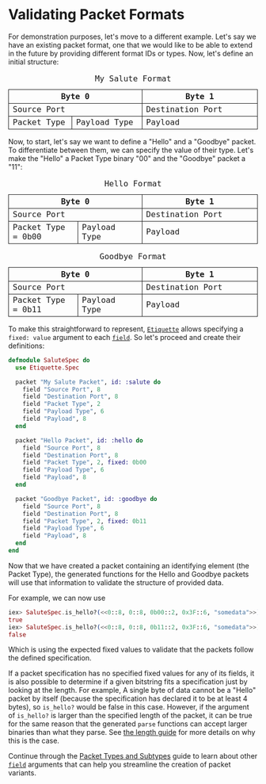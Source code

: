# Validating Packet Formats

For demonstration purposes, let's move to a different example. Let's say we have
an existing packet format, one that we would like to be able to extend in the
future by providing different format IDs or types. Now, let's define an initial
structure:

<style>
  table { border-collapse: collapse; table-layout: fixed; width: 100%; font-family: ui-monospace, monospace; }
  caption { "margin-bottom: 8px; font-weight: bold;" }
  th { border: 1px solid currentColor; width: 6.25%; }
  td { border: 1px solid currentColor; }
</style>
<table aria-label="My Salute Format">
  <caption>My Salute Format</caption>
  <tr>
    <th colspan="8">Byte 0</th>
    <th colspan="8">Byte 1</th>
  </tr>
  <tr>
    <td colspan="8">Source Port</td>
    <td colspan="8">Destination Port</td>
  </tr>
  <tr>
    <td colspan="2">Packet Type</td>
    <td colspan="6">Payload Type</td>
    <td colspan="8">Payload</td>
  </tr>
</table>

Now, to start, let's say we want to define a "Hello" and a "Goodbye" packet. To
differentiate between them, we can specify the value of their type. Let's make
the "Hello" a Packet Type binary "00" and the "Goodbye" packet a "11":

<style>
  table { border-collapse: collapse; table-layout: fixed; width: 100%; font-family: ui-monospace, monospace; }
  caption { "margin-bottom: 8px; font-weight: bold;" }
  th { border: 1px solid currentColor; width: 6.25%; }
  td { border: 1px solid currentColor; }
</style>
<table aria-label="Hello Format">
  <caption>Hello Format</caption>
  <tr>
    <th colspan="8">Byte 0</th>
    <th colspan="8">Byte 1</th>
  </tr>
  <tr>
    <td colspan="8">Source Port</td>
    <td colspan="8">Destination Port</td>
  </tr>
  <tr>
    <td colspan="2">Packet Type = 0b00</td>
    <td colspan="6">Payload Type</td>
    <td colspan="8">Payload</td>
  </tr>
</table>

<style>
  table { border-collapse: collapse; table-layout: fixed; width: 100%; font-family: ui-monospace, monospace; }
  caption { "margin-bottom: 8px; font-weight: bold;" }
  th { border: 1px solid currentColor; width: 6.25%; }
  td { border: 1px solid currentColor; }
</style>
<table aria-label="Goodbye Format">
  <caption>Goodbye Format</caption>
  <tr>
    <th colspan="8">Byte 0</th>
    <th colspan="8">Byte 1</th>
  </tr>
  <tr>
    <td colspan="8">Source Port</td>
    <td colspan="8">Destination Port</td>
  </tr>
  <tr>
    <td colspan="2">Packet Type = 0b11</td>
    <td colspan="6">Payload Type</td>
    <td colspan="8">Payload</td>
  </tr>
</table>

To make this straightforward to represent, [`Etiquette`](`Etiquette.Spec`)
allows specifying a `fixed: value` argument to each
[`field`](`Etiquette.Spec.field/3`). So let's proceed and create their
definitions:

```elixir
defmodule SaluteSpec do
  use Etiquette.Spec

  packet "My Salute Packet", id: :salute do
    field "Source Port", 8
    field "Destination Port", 8
    field "Packet Type", 2
    field "Payload Type", 6
    field "Payload", 8
  end

  packet "Hello Packet", id: :hello do
    field "Source Port", 8
    field "Destination Port", 8
    field "Packet Type", 2, fixed: 0b00
    field "Payload Type", 6
    field "Payload", 8
  end

  packet "Goodbye Packet", id: :goodbye do
    field "Source Port", 8
    field "Destination Port", 8
    field "Packet Type", 2, fixed: 0b11
    field "Payload Type", 6
    field "Payload", 8
  end
end
```

Now that we have created a packet containing an identifying element (the Packet
Type), the generated functions for the Hello and Goodbye packets will use that
information to validate the structure of provided data.

For example, we can now use

```elixir
iex> SaluteSpec.is_hello?(<<0::8, 0::8, 0b00::2, 0x3F::6, "somedata">>)
true
iex> SaluteSpec.is_hello?(<<0::8, 0::8, 0b11::2, 0x3F::6, "somedata">>)
false
```

Which is using the expected fixed values to validate that the packets follow the
defined specification.

If a packet specification has no specified fixed values for any of its fields,
it is also possible to determine if a given bitstring fits a specification just
by looking at the length. For example, A single byte of data cannot be a "Hello"
packet by itself (because the specification has declared it to be at least 4
bytes), so `is_hello?` would be false in this case. However, if the argument of
`is_hello?` is larger than the specified length of the packet, it can be true
for the same reason that the generated `parse` functions can accept larger
binaries than what they parse. See
[the length guide](/guides/how_tos/length_of.md#more-specialized-options) for
more details on why this is the case.

Continue through the
[Packet Types and Subtypes](/guides/how_tos/packet_types_and_subtypes.md) guide
to learn about other [`field`](`Etiquette.Spec.field/3`) arguments that can help
you streamline the creation of packet variants.
